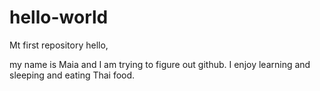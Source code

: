# hello-world
Mt first repository
hello,

my name is Maia and I am trying to figure out github.
I enjoy learning and sleeping and eating Thai food.
